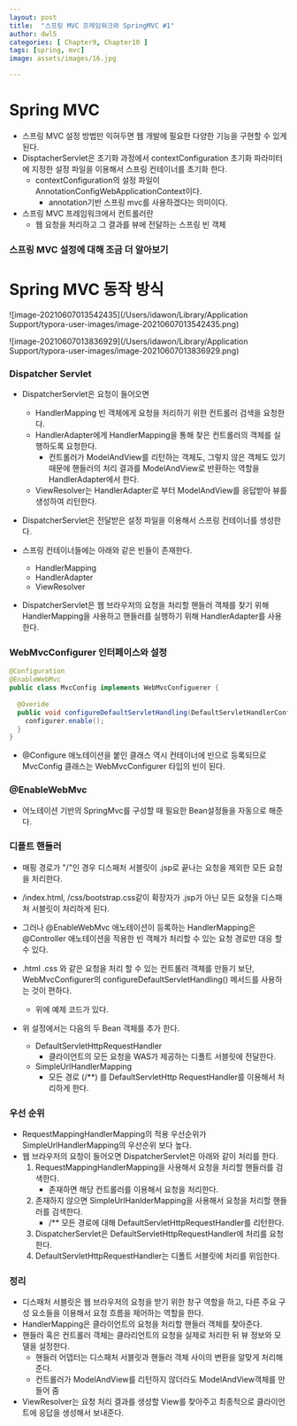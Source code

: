 ```yaml
---
layout: post
title:  "스프링 MVC 프레임워크와 SpringMVC #1"
author: dwl5
categories: [ Chapter9, Chapter10 ]
tags: [spring, mvc]
image: assets/images/16.jpg

---
```


# Spring MVC

- 스프링 MVC 설정 방법만 익혀두면 웹 개발에 필요한 다양한 기능을 구현할 수 있게 된다.
- DisptacherServlet은 초기화 과정에서 contextConfiguration 초기화 파라미터에 지정한 설정 파일을 이용해서 스프링 컨테이너를 초기화 한다.
  - contextConfiguration의 설정 파일이 AnnotationConfigWebApplicationContext이다.
    - annotation기반 스프링 mvc를 사용하겠다는 의미이다.
- 스프링 MVC 프레임워크에서 컨트롤러란
  - 웹 요청을 처리하고 그 결과를 뷰에 전달하는 스프링 빈 객체

### 스프링 MVC 설정에 대해 조금 더 알아보기



# Spring MVC 동작 방식

![image-20210607013542435](/Users/idawon/Library/Application Support/typora-user-images/image-20210607013542435.png)



![image-20210607013836929](/Users/idawon/Library/Application Support/typora-user-images/image-20210607013836929.png)

### Dispatcher Servlet

- DispatcherServlet은 요청이 들어오면
  - HandlerMapping 빈 객체에게 요청을 처리하기 위한 컨트롤러 검색을 요청한다.
  - HandlerAdapter에게 HandlerMapping을 통해 찾은 컨트롤러의 객체를 실행하도록 요청한다.
    - 컨트롤러가 ModelAndView를 리턴하는 객체도, 그렇지 않은 객체도 있기 때문에 핸들러의 처리 결과를 ModelAndView로 반환하는 역할을 HandlerAdapter에서 한다.
  - ViewResolver는 HandlerAdapter로 부터 ModelAndView를 응답받아 뷰를 생성하여 리턴한다.

- DispatcherServlet은 전달받은 설정 파일을 이용해서 스프링 컨테이너를 생성한다. 
- 스프링 컨테이너들에는 아래와 같은 빈들이 존재한다.
  - HandlerMapping
  - HandlerAdapter
  - ViewResolver

- DispatcherServlet은 웹 브라우저의 요청을 처리할 핸들러 객체를 찾기 위해 HandlerMapping을 사용하고 핸들러를 실행하기 위해 HandlerAdapter를 사용한다.

### WebMvcConfigurer 인터페이스와 설정

```Java
@Configuration
@EnableWebMvc
public class MvcConfig implements WebMvcConfiguerer {
	
  @Overide
  public void configureDefaultServletHandling(DefaultServletHandlerConfigurer configurer) {
    configurer.enable();
  }
}
```



- @Configure 애노테이션을 붙인 클래스 역시 컨테이너에 빈으로 등록되므로 MvcConfig 클래스는 WebMvcConfigurer 타입의 빈이 된다.

### @EnableWebMvc

- 어노테이션 기반의 SpringMvc를 구성할 때 필요한 Bean설정들을 자동으로 해준다.



### 디폴트 핸들러

- 매핑 경로가 "/"인 경우 디스패처 서블릿이 .jsp로 끝나는 요청을 제외한 모든 요청을 처리한다.
- /index.html, /css/bootstrap.css같이 확장자가 .jsp가 아닌 모든 요청을 디스패처 서블릿이 처리하게 된다.

- 그러나 @EnableWebMvc 애노테이션이 등록하는 HandlerMapping은 @Controller 애노테이션을 적용한 빈 객체가 처리할 수 있는 요청 경로만 대응 할 수 있다.

- .html .css 와 같은 요청을 처리 할 수 있는 컨트롤러 객체를 만들기 보단, WebMvcConfigurer의 configureDefaultServletHandling() 메서드를 사용하는 것이 편하다.
  - 위에 예제 코드가 있다.
- 위 설정에서는 다음의 두 Bean 객체를 추가 한다.
  - DefaultServletHttpRequestHandler
    - 클라이언트의 모든 요청을 WAS가 제공하는 디폴트 서블릿에 전달한다.
  - SimpleUrlHandlerMapping
    - 모든 경로 (/**) 를 DefaultServletHttp RequestHandler를 이용해서 처리하게 한다.

### 우선 순위

- RequestMappingHandlerMapping의 적용 우선순위가 SimpleUrlHandlerMapping의 우선순위 보다 높다.
- 웹 브라우저의 요청이 들어오면 DispatcherServlet은 아래와 같이 처리를 한다.
  1. RequestMappingHandlerMapping을 사용해서 요청을 처리할 핸들러를 검색한다.
     - 존재하면 해당 컨트롤러를 이용해서 요청을 처리한다.
  2. 존재하지 않으면 SimpleUrlHanlderMapping을 사용해서 요청을 처리할 핸들러를 검색한다.
     - /** 모든 경로에 대해 DefaultServletHttpRequestHandler를 리턴한다.
  3. DispatcherServlet은 DefaultServletHttpRequestHandler에 처리를 요청한다.
  4. DefaultServletHttpRequestHandler는 디폴트 서블릿에 처리를 위임한다.

### 정리

- 디스패처 서블릿은 웹 브라우저의 요청을 받기 위한 창구 역할을 하고, 다른 주요 구성 요소들을 이용해서 요청 흐름을 제어하는 역할을 한다.
- HandlerMapping은 클라이언트의 요청을 처리할 핸들러 객체를 찾아준다.
- 핸들러 혹은 컨트롤러 객체는 클라리언트의 요청을 실제로 처리한 뒤 뷰 정보와 모델을 설정한다.
  - 핸들러 어뎁터는 디스패처 서블릿과 핸들러 객체 사이의 변환을 알맞게 처리해 준다.
  - 컨트롤러가 ModelAndView를 리턴하지 않더라도 ModelAndView객체를 만들어 줌
- ViewResolver는 요청 처리 결과를 생성할 View를 찾아주고 최종적으로 클라이언트에 응답을 생성해서 보내준다.

